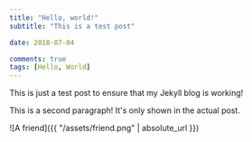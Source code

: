 ```yaml
---
title: "Hello, world!"
subtitle: "This is a test post"

date: 2018-07-04

comments: true
tags: [Hello, World]
---
```


This is just a test post to ensure that my Jekyll blog is working!<!--more-->

This is a second paragraph! It's only shown in the actual post.

![A friend]({{ "/assets/friend.png" | absolute_url }})
